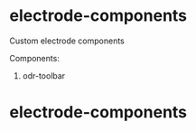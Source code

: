 # electrode-components
Custom electrode components

Components:

  1. odr-toolbar
# electrode-components
